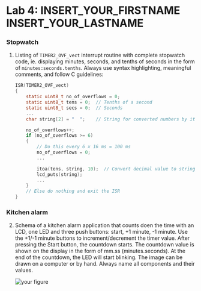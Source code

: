 # Lab 4: INSERT_YOUR_FIRSTNAME INSERT_YOUR_LASTNAME

### Stopwatch

1. Listing of `TIMER2_OVF_vect` interrupt routine with complete stopwatch code, ie. displaying minutes, seconds, and tenths of seconds in the form of `minutes:seconds.tenths`. Always use syntax highlighting, meaningful comments, and follow C guidelines:

   ```c
   ISR(TIMER2_OVF_vect)
   {
       static uint8_t no_of_overflows = 0;
       static uint8_t tens = 0;  // Tenths of a second
       static uint8_t secs = 0;  // Seconds
       ...
       char string[2] = "  ";    // String for converted numbers by itoa()

       no_of_overflows++;
       if (no_of_overflows >= 6)
       {
           // Do this every 6 x 16 ms = 100 ms
           no_of_overflows = 0;
           ...

           itoa(tens, string, 10);  // Convert decimal value to string
           lcd_puts(string);
           ...
       }
       // Else do nothing and exit the ISR
   }
   ```

### Kitchen alarm

2. Schema of a kitchen alarm application that counts doen the time with an LCD, one LED and three push buttons: start, +1 minute, -1 minute. Use the +1/-1 minute buttons to increment/decrement the timer value. After pressing the Start button, the countdown starts. The countdown value is shown on the display in the form of mm.ss (minutes.seconds). At the end of the countdown, the LED will start blinking. The image can be drawn on a computer or by hand. Always name all components and their values.

   ![your figure]()
